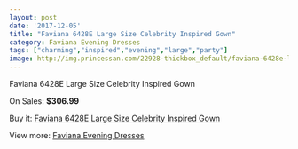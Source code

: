 ```yaml
---
layout: post
date: '2017-12-05'
title: "Faviana 6428E Large Size Celebrity Inspired Gown"
category: Faviana Evening Dresses
tags: ["charming","inspired","evening","large","party"]
image: http://img.princessan.com/22928-thickbox_default/faviana-6428e-large-size-celebrity-inspired-gown.jpg
---
```

Faviana 6428E Large Size Celebrity Inspired Gown

On Sales: **$306.99**
<a href="https://www.princessan.com/en/10389-faviana-6428e-large-size-celebrity-inspired-gown.html"><amp-img layout="responsive" width="600" height="600" src="//img.princessan.com/22928-thickbox_default/faviana-6428e-large-size-celebrity-inspired-gown.jpg" alt="Faviana 6428E Large Size Celebrity Inspired Gown 0" /></a>
<a href="https://www.princessan.com/en/10389-faviana-6428e-large-size-celebrity-inspired-gown.html"><amp-img layout="responsive" width="600" height="600" src="//img.princessan.com/22932-thickbox_default/faviana-6428e-large-size-celebrity-inspired-gown.jpg" alt="Faviana 6428E Large Size Celebrity Inspired Gown 1" /></a>
<a href="https://www.princessan.com/en/10389-faviana-6428e-large-size-celebrity-inspired-gown.html"><amp-img layout="responsive" width="600" height="600" src="//img.princessan.com/22931-thickbox_default/faviana-6428e-large-size-celebrity-inspired-gown.jpg" alt="Faviana 6428E Large Size Celebrity Inspired Gown 2" /></a>
<a href="https://www.princessan.com/en/10389-faviana-6428e-large-size-celebrity-inspired-gown.html"><amp-img layout="responsive" width="600" height="600" src="//img.princessan.com/22930-thickbox_default/faviana-6428e-large-size-celebrity-inspired-gown.jpg" alt="Faviana 6428E Large Size Celebrity Inspired Gown 3" /></a>
<a href="https://www.princessan.com/en/10389-faviana-6428e-large-size-celebrity-inspired-gown.html"><amp-img layout="responsive" width="600" height="600" src="//img.princessan.com/22929-thickbox_default/faviana-6428e-large-size-celebrity-inspired-gown.jpg" alt="Faviana 6428E Large Size Celebrity Inspired Gown 4" /></a>

Buy it: [Faviana 6428E Large Size Celebrity Inspired Gown](https://www.princessan.com/en/10389-faviana-6428e-large-size-celebrity-inspired-gown.html "Faviana 6428E Large Size Celebrity Inspired Gown")

View more: [Faviana Evening Dresses](https://www.princessan.com/en/80- "Faviana Evening Dresses")